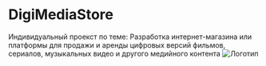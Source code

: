 # DigiMediaStore
Индивидуальный проекст по теме: Разработка интернет-магазина или платформы для продажи и аренды цифровых версий фильмов, сериалов, музыкальных видео и другого медийного контента
![Логотип](https://octodex.github.com/images/orderedlistocat.png "Логотип GitHub")